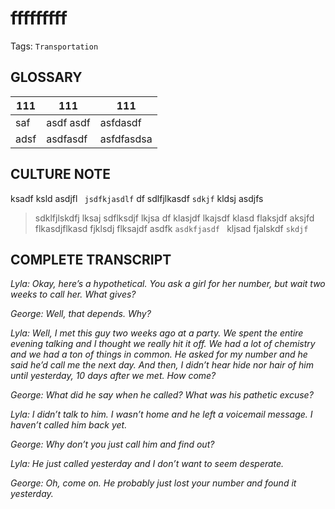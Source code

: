 fffffffff
========
Tags: `Transportation`

GLOSSARY
--------

111|111|111
-|-|-
saf|asdf asdf|asfdasdf
adsf|asdfasdf|asfdfasdsa



CULTURE NOTE
------------

ksadf ksld asdjfl ` jsdfkjasdlf` df sdlfjlkasdf `sdkjf` kldsj asdjfs

> sdklfjlskdfj lksaj sdflksdjf lkjsa df
> klasjdf lkajsdf klasd flaksjdf aksjfd 
>  flkasdjflkasd fjklsdj flksajdf asdfk `asdkfjasdf ` kljsad fjalskdf `skdjf`



## COMPLETE TRANSCRIPT

*Lyla: Okay, here’s a hypothetical. You ask a girl for her number, but wait two weeks to call her. What gives?*

*George: Well, that depends. Why?*

*Lyla: Well, I met this guy two weeks ago at a party. We spent the entire evening talking and I thought we really hit it off. We had a lot of chemistry and we had a ton of things in common. He asked for my number and he said he’d call me the next day. And then, I didn’t hear hide nor hair of him until yesterday, 10 days after we met. How come?*

*George: What did he say when he called? What was his pathetic excuse?*

*Lyla: I didn’t talk to him. I wasn’t home and he left a voicemail message. I haven’t called him back yet.*

*George: Why don’t you just call him and find out?*

*Lyla: He just called yesterday and I don’t want to seem desperate.*

*George: Oh, come on. He probably just lost your number and found it yesterday.*
